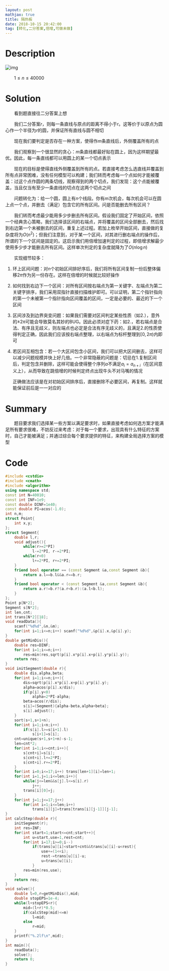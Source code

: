 ```yaml
---
layout: post
mathjax: true
title: 隔热板
date: 2018-10-15 20:42:00
tag: [转化,二分答案,倍增,可做未做]
---
```

# Description

![img](http://xsy.gdgzez.com.cn/JudgeOnline/upload/201503/griqomvthnirqorwmithnqroiv.jpg)

　　$1 \le n \le 40000$


<!-- more -->
# Solution

　　看到题直接往二分答案上想

　　我们二分答案$r$，则每一条直线与原点的距离不得小于$r$。这等价于以原点为圆心作一个半径为$r$的圆，并保证所有直线与圆不相切

　　现在我们要判定是否存在一种方案，使得作$m$条直线后，外侧覆盖所有的点

　　我们观察到一个很显然的贪心：$m$条直线都最好贴在圆上，因为这样期望最优。因此，每一条直线都可以用圆上的某一个切点表示

　　现在的目标是使得直线外侧覆盖到所有的点。若直接考虑怎么选直线并覆盖到所有点非常困难，没有任何模型可以构建；我们转而考虑每一个点如何才能被覆盖：过这个点作圆的两条切线，观察得到的两个切点，我们发现：这个点能被覆盖，当且仅当有至少一条直线的切点在这两个切点之间

　　问题转化为：给一个圆，圆上有$n$个线段。你有$m$次机会，每次机会可以在圆上点一个点，并删去（满足）包含它的所有区间。问是否能删去所有区间？

　　我们转而考虑最少能用多少步删去所有区间。假设我们固定了开始区间，依照一个经典贪心策略，我们选择该区间的右端点，并将覆盖的区间全部删去，然后找到右边第一个未被删去的区间，重复上述过程。若加上枚举开始区间，直接做的复杂度将为$O(n^2)$；但我们注意到，对于某一个区间，对其进行删右端点的操作后，所谓的下一个区间是固定的。这启示我们用倍增加速判定的过程，即倍增求解最少使用多少步才能删去所有区间。这样单次判定的复杂度就降为了$O(n \log n)$

　　实现细节较多：

1. 环上区间问题：对$n$个初始区间排好序后，我们将所有区间复制一份后整体偏移$2\pi$作为另一份存在。这样在倍增的时候就比较好操作

2. 如何找到右边下一个区间：对所有区间按右端点为第一关键字、左端点为第二关键字排序，我们采用双指针直接扫描维护即可。可以证明，第二个指针指向的第一个未被第一个指针指向区间覆盖的区间，一定是必要的、最近的下一个区间

3. 区间涉及到边界突变问题：如果我们需要对区间判定某些性质（如2.），意外的$\pm 2\pi$可能会导致莫名其妙的BUG。因此必须对症下药：如2.，若右端点是合法、有序且无歧义，则左端点也必定是合法有序无歧义的，且满足2.的性质使得判定正确，因此我们应该按右端点整理，以右端点为标杆整理到$[0,2\pi)$内即可

4. 若区间互相包含：若一个大区间包含小区间，我们可以把大区间删去，这样可以减少问题规模并快上好几倍。一个非常隐蔽的问题是：切忌在1.复制区间后，判定包含并删除，这样可能会使得整个序列$a$不满足$a_i=a_{n+i}$（在区间意义上），从而导致在跳倍增的时候判定终点出现牛头不对马嘴的情况

	正确做法应该是在对初始区间排序后，直接删除不必要区间，再复制。这样就能保证前后是一一对应的



# Summary

　　题目要求我们选择某一些方案以满足要求时，如果直接考虑如何选方案才能满足所有要求很难，不妨反过来考虑：对于每一个要求，出现具有什么特征的方案时，自己才能被满足；并通过综合每个要求提供的特征，来构建全局选择方案的模型



# Code

```c++
#include <cstdio>
#include <cmath>
#include <algorithm>
using namespace std;
const int N=40010;
const int INF=1e9;
const double DINF=1e40;
const double PI=acos(-1.0);
int n,m;
struct Point{
    int x,y;
};
struct Segment{
    double l,r;
    void adjust(){
        while(r>=2*PI)
            l-=2*PI, r-=2*PI;
        while(r<0)
            l+=2*PI, r+=2*PI;
    }
    friend bool operator == (const Segment &a,const Segment &b){
        return a.l==b.l&&a.r==b.r;
    }
    friend bool operator < (const Segment &a,const Segment &b){
        return a.r!=b.r?(a.r<b.r):(a.l<b.l);
    }
};
Point p[N*2];
Segment s[N*2];
int len,cnt;
int trans[N*2][18];
void readData(){
    scanf("%d%d",&n,&m);
    for(int i=1;i<=n;i++) scanf("%d%d",&p[i].x,&p[i].y);
}
double getMinDis(){
    double res=DINF;
    for(int i=1;i<=n;i++)
        res=min(res,sqrt(p[i].x*p[i].x+p[i].y*p[i].y));
    return res;
}
void initSegment(double r){
    double dis,alpha,beta;
    for(int i=1;i<=n;i++){
        dis=sqrt(p[i].x*p[i].x+p[i].y*p[i].y);
        alpha=acos(p[i].x/dis);
        if(p[i].y<0)
            alpha=2*PI-alpha;
        beta=acos(r/dis);
        s[i]=(Segment){alpha-beta,alpha+beta};
        s[i].adjust();
    }
    sort(s+1,s+1+n);
    for(int i=1;i<n;i++)
        if(s[i].l>=s[i+1].l)
            s[i+1]=s[i];
    cnt=unique(s+1,s+1+n)-s-1;
    len=cnt*2;
    for(int i=1;i<=cnt;i++){
        s[cnt+i]=s[i];
        s[cnt+i].l+=2*PI;
        s[cnt+i].r+=2*PI;
    }
    for(int i=0;i<=17;i++) trans[len+1][i]=len+1;
    for(int i=1,j=1;i<=len;i++){
        while(j<=len&&s[j].l<=s[i].r)
            j++;
        trans[i][0]=j;
    }
    for(int j=1;j<=17;j++)
        for(int i=1;i<=len;i++)
            trans[i][j]=trans[trans[i][j-1]][j-1];
}
int calcStep(double r){
    initSegment(r);
    int res=INF;
    for(int start=1;start<=cnt;start++){
        int u=start,use=1,rest=cnt;
        for(int i=17;i>=0;i--)
            if(trans[u][i]<start+cnt&&trans[u][i]-u<rest){
                use+=(1<<i);
                rest-=trans[u][i]-u;
                u=trans[u][i];
            }
        res=min(res,use);
    }
    return res;
}
void solve(){
    double l=0,r=getMinDis(),mid;
    double stopEPS=1e-4;
    while(l+stopEPS<r){
        mid=(l+r)*0.5;
        if(calcStep(mid)<=m)
            l=mid;
        else
            r=mid;
    }
    printf("%.2lf\n",mid);
}
int main(){
    readData();
    solve();
    return 0;
}
```


